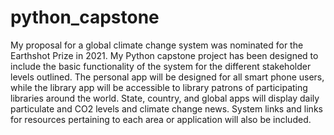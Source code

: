 # python_capstone
My proposal for a global climate change system was nominated for the Earthshot Prize in 2021. My Python capstone project has been designed to include the basic functionality of
the system for the different stakeholder levels outlined. The personal app will be designed for all smart phone users, while the library app will be accessible to library patrons of 
participating libraries around the world. State, country, and global apps will display daily particulate and CO2 levels and climate change news. System links and links for resources pertaining to each area or application will also be included.
